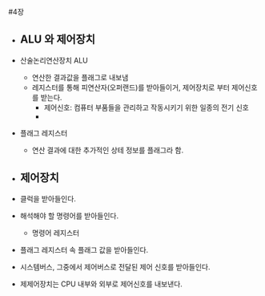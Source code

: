 #4장
- ALU 와 제어장치
  - 
- 산술논리연산장치 ALU
  - 연산한 결과값을 플래그로 내보냄
  - 레지스터를 통해 피연산자(오퍼랜드)를 받아들이거, 제어장치로 부터 제어신호를 받는다.
    - 제어신호: 컴퓨터 부품들을 관리하고 작동시키기 위한 일종의 전기 신호
    - 
- 플래그 레지스터
  - 연산 결과에 대한 추가적인 상테 정보를 플래그라 함.
  
- 제어장치
  - 
- 클럭을 받아들인다.
- 해석해야 할 명령어를 받아들인다.
  - 명령어 레지스터
- 플래그 레지스터 속 플래그 값을 받아들인다.
- 시스템버스, 그중에서 제어버스로 전달된 제어 신호를 받아들인다.


- 제제어장치는 CPU 내부와 외부로 제어신호를 내보낸다.


 